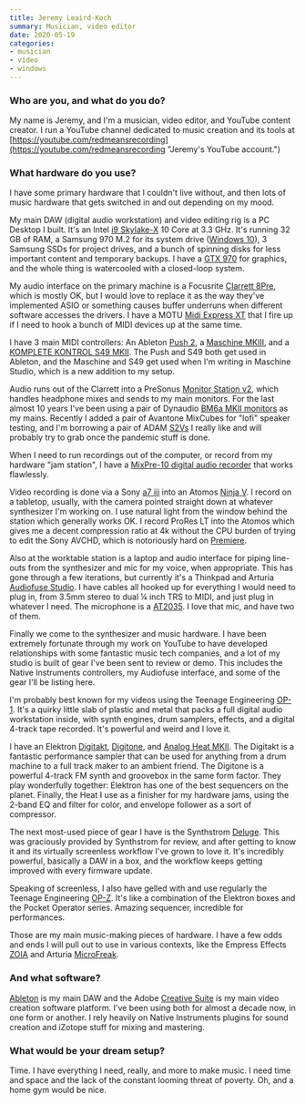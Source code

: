 ```yaml
---
title: Jeremy Leaird-Koch
summary: Musician, video editor
date: 2020-05-19
categories:
- musician
- video
- windows
---
```


### Who are you, and what do you do?

My name is Jeremy, and I'm a musician, video editor, and YouTube content creator. I run a YouTube channel dedicated to music creation and its tools at [https://youtube.com/redmeansrecording](https://youtube.com/redmeansrecording "Jeremy's YouTube account.")

### What hardware do you use?

I have some primary hardware that I couldn't live without, and then lots of music hardware that gets switched in and out depending on my mood.

My main DAW (digital audio workstation) and video editing rig is a PC Desktop I built. It's an Intel [i9 Skylake-X][core-i9-7900x] 10 Core at 3.3 GHz. It's running 32 GB of RAM, a Samsung 970 M.2 for its system drive ([Windows 10][windows-10]), 3 Samsung SSDs for project drives, and a bunch of spinning disks for less important content and temporary backups. I have a [GTX 970][geforce-gtx-970] for graphics, and the whole thing is watercooled with a closed-loop system.

My audio interface on the primary machine is a Focusrite [Clarrett 8Pre][clarett-8pre], which is mostly OK, but I would love to replace it as the way they've implemented ASIO or something causes buffer underruns when different software accesses the drivers. I have a MOTU [Midi Express XT][midi-express-xt] that I fire up if I need to hook a bunch of MIDI devices up at the same time.

I have 3 main MIDI controllers: An Ableton [Push 2][push], a [Maschine MKIII][maschine], and a [KOMPLETE KONTROL S49 MKII][komplete-kontrol-s49]. The Push and S49 both get used in Ableton, and the Maschine and S49 get used when I'm writing in Maschine Studio, which is a new addition to my setup.

Audio runs out of the Clarrett into a PreSonus [Monitor Station v2][monitor-station-v2], which handles headphone mixes and sends to my main monitors. For the last almost 10 years I've been using a pair of Dynaudio [BM6a MKII monitors][bm6a-mkii] as my mains. Recently I added a pair of Avantone MixCubes for "lofi" speaker testing, and I'm borrowing a pair of ADAM [S2Vs][s2v] I really like and will probably try to grab once the pandemic stuff is done.

When I need to run recordings out of the computer, or record from my hardware "jam station", I have a [MixPre-10 digital audio recorder][mixpre-10-ii] that works flawlessly.

Video recording is done via a Sony [a7 iii][a7-iii] into an Atomos [Ninja V][ninja-v]. I record on a tabletop, usually, with the camera pointed straight down at whatever synthesizer I'm working on. I use natural light from the window behind the station which generally works OK. I record ProRes LT into the Atomos which gives me a decent compression ratio at 4k without the CPU burden of trying to edit the Sony AVCHD, which is notoriously hard on [Premiere][].

Also at the worktable station is a laptop and audio interface for piping line-outs from the synthesizer and mic for my voice, when appropriate. This has gone through a few iterations, but currently it's a Thinkpad and Arturia [Audiofuse Studio][audiofuse-studio]. I have cables all hooked up for everything I would need to plug in, from 3.5mm stereo to dual ¼ inch TRS to MIDI, and just plug in whatever I need. The microphone is a [AT2035][]. I love that mic, and have two of them.

Finally we come to the synthesizer and music hardware. I have been extremely fortunate through my work on YouTube to have developed relationships with some fantastic music tech companies, and a lot of my studio is built of gear I've been sent to review or demo. This includes the Native Instruments controllers, my Audiofuse interface, and some of the gear I'll be listing here.

I'm probably best known for my videos using the Teenage Engineering [OP-1][]. It's a quirky little slab of plastic and metal that packs a full digital audio workstation inside, with synth engines, drum samplers, effects, and a digital 4-track tape recorded. It's powerful and weird and I love it.

I have an Elektron [Digitakt][], [Digitone][], and [Analog Heat MKII][analog-heat-mkii]. The Digitakt is a fantastic performance sampler that can be used for anything from a drum machine to a full track maker to an ambient friend. The Digitone is a powerful 4-track FM synth and groovebox in the same form factor. They play wonderfully together: Elektron has one of the best sequencers on the planet. Finally, the Heat I use as a finisher for my hardware jams, using the 2-band EQ and filter for color, and envelope follower as a sort of compressor.

The next most-used piece of gear I have is the Synthstrom [Deluge][]. This was graciously provided by Synthstrom for review, and after getting to know it and its virtually screenless workflow I've grown to love it. It's incredibly powerful, basically a DAW in a box, and the workflow keeps getting improved with every firmware update.

Speaking of screenless, I also have gelled with and use regularly the Teenage Engineering [OP-Z][]. It's like a combination of the Elektron boxes and the Pocket Operator series. Amazing sequencer, incredible for performances.

Those are my main music-making pieces of hardware. I have a few odds and ends I will pull out to use in various contexts, like the Empress Effects [ZOIA][] and Arturia [MicroFreak][].

### And what software?

[Ableton][live] is my main DAW and the Adobe [Creative Suite][creative-suite] is my main video creation software platform. I've been using both for almost a decade now, in one form or another. I rely heavily on Native Instruments plugins for sound creation and iZotope stuff for mixing and mastering.

### What would be your dream setup?

Time. I have everything I need, really, and more to make music. I need time and space and the lack of the constant looming threat of poverty. Oh, and a home gym would be nice.

[a7-iii]: https://electronics.sony.com/imaging/interchangeable-lens-cameras/full-frame/p/ilce7m3-b "A 24.2 megapixel digital camera."
[analog-heat-mkii]: https://www.elektron.se/analog-heat-mkii-explorer "A sound processor."
[at2035]: https://www.audio-technica.com/world_map/cms/wired_mics/cebb57a269d232ee/ "A cardioid microphone."
[audiofuse-studio]: https://www.arturia.com/products/audio/audiofuse-studio/overview "An audio interface."
[bm6a-mkii]: https://dynaudio.com/professional-audio-discontinued/bm-series/bm6a-mkii "Studio speakers."
[clarett-8pre]: http://web.archive.org/web/20220126223810/https://focusrite.com/en/usb-c-audio-interface/clarett-usb/clarett-8pre-usb "An audio interface."
[core-i9-7900x]: https://corpredirect.intel.com/Redirector/404Redirector.aspx?https://www.intel.com/content/www/us/en/products/processors/core/x-series/i9-7900x.html "A computer processor."
[creative-suite]: https://www.adobe.com/creativecloud.html "A collection of design tools."
[deluge]: https://synthstrom.com/product/deluge/ "A portable synth."
[digitakt]: https://www.elektron.se/digitakt-explorer "A drum machine and sampler."
[digitone]: https://www.elektron.se/digitone-explorer "An FM synth."
[geforce-gtx-970]: https://en.wikipedia.org/wiki/GeForce_900_series "A graphics card."
[komplete-kontrol-s49]: https://www.native-instruments.com/en/products/komplete/keyboards/komplete-kontrol-s49-s61/ "An audio keyboard."
[live]: https://www.ableton.com/en/live/ "Musical creation software."
[maschine]: https://www.native-instruments.com/en/products/maschine/production-systems/maschine/ "A tactile sequencer and sampler."
[microfreak]: https://www.arturia.com/products/hardware-synths/microfreak/overview "A hybrid synth."
[midi-express-xt]: http://web.archive.org/web/20230706205331/https://motu.com/products/midi/xpressxt_usb/ "An 8/8 MIDI interface."
[mixpre-10-ii]: https://www.sounddevices.com/product/mixpre-10-ii/ "An audio recorder."
[monitor-station-v2]: http://web.archive.org/web/20230706192624/https://www.presonus.com/en-US/misc/more/monitoring-controllers/2777400206.html "An interface for managing audio sources."
[ninja-v]: https://www.atomos.com/products/ninja-v "A 4K monitor recorder."
[op-1]: https://teenage.engineering/products/op-1 "A unique synthesizer."
[op-z]: https://teenage.engineering/products/op-z "A 16 track synth."
[premiere]: https://www.adobe.com/products/premiere.html "A video editing suite."
[push]: https://www.ableton.com/en/push/ "Unique music-making hardware."
[s2v]: https://www.adam-audio.com/en/s-series/s2v/ "Studio speakers."
[windows-10]: https://en.wikipedia.org/wiki/Windows_10 "An operating system."
[zoia]: https://empresseffects.com/products/zoia "A synth."
